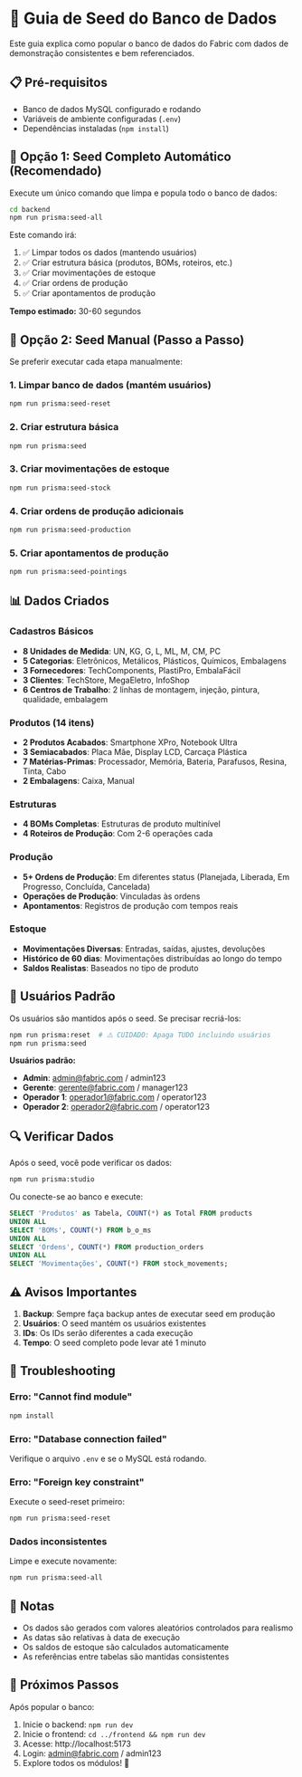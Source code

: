 # 🌱 Guia de Seed do Banco de Dados

Este guia explica como popular o banco de dados do Fabric com dados de demonstração consistentes e bem referenciados.

## 📋 Pré-requisitos

- Banco de dados MySQL configurado e rodando
- Variáveis de ambiente configuradas (`.env`)
- Dependências instaladas (`npm install`)

## 🚀 Opção 1: Seed Completo Automático (Recomendado)

Execute um único comando que limpa e popula todo o banco de dados:

```bash
cd backend
npm run prisma:seed-all
```

Este comando irá:
1. ✅ Limpar todos os dados (mantendo usuários)
2. ✅ Criar estrutura básica (produtos, BOMs, roteiros, etc.)
3. ✅ Criar movimentações de estoque
4. ✅ Criar ordens de produção
5. ✅ Criar apontamentos de produção

**Tempo estimado:** 30-60 segundos

## 🔧 Opção 2: Seed Manual (Passo a Passo)

Se preferir executar cada etapa manualmente:

### 1. Limpar banco de dados (mantém usuários)
```bash
npm run prisma:seed-reset
```

### 2. Criar estrutura básica
```bash
npm run prisma:seed
```

### 3. Criar movimentações de estoque
```bash
npm run prisma:seed-stock
```

### 4. Criar ordens de produção adicionais
```bash
npm run prisma:seed-production
```

### 5. Criar apontamentos de produção
```bash
npm run prisma:seed-pointings
```

## 📊 Dados Criados

### Cadastros Básicos
- **8 Unidades de Medida**: UN, KG, G, L, ML, M, CM, PC
- **5 Categorias**: Eletrônicos, Metálicos, Plásticos, Químicos, Embalagens
- **3 Fornecedores**: TechComponents, PlastiPro, EmbalaFácil
- **3 Clientes**: TechStore, MegaEletro, InfoShop
- **6 Centros de Trabalho**: 2 linhas de montagem, injeção, pintura, qualidade, embalagem

### Produtos (14 itens)
- **2 Produtos Acabados**: Smartphone XPro, Notebook Ultra
- **3 Semiacabados**: Placa Mãe, Display LCD, Carcaça Plástica
- **7 Matérias-Primas**: Processador, Memória, Bateria, Parafusos, Resina, Tinta, Cabo
- **2 Embalagens**: Caixa, Manual

### Estruturas
- **4 BOMs Completas**: Estruturas de produto multinível
- **4 Roteiros de Produção**: Com 2-6 operações cada

### Produção
- **5+ Ordens de Produção**: Em diferentes status (Planejada, Liberada, Em Progresso, Concluída, Cancelada)
- **Operações de Produção**: Vinculadas às ordens
- **Apontamentos**: Registros de produção com tempos reais

### Estoque
- **Movimentações Diversas**: Entradas, saídas, ajustes, devoluções
- **Histórico de 60 dias**: Movimentações distribuídas ao longo do tempo
- **Saldos Realistas**: Baseados no tipo de produto

## 👥 Usuários Padrão

Os usuários são mantidos após o seed. Se precisar recriá-los:

```bash
npm run prisma:reset  # ⚠️ CUIDADO: Apaga TUDO incluindo usuários
npm run prisma:seed
```

**Usuários padrão:**
- **Admin**: admin@fabric.com / admin123
- **Gerente**: gerente@fabric.com / manager123
- **Operador 1**: operador1@fabric.com / operator123
- **Operador 2**: operador2@fabric.com / operator123

## 🔍 Verificar Dados

Após o seed, você pode verificar os dados:

```bash
npm run prisma:studio
```

Ou conecte-se ao banco e execute:

```sql
SELECT 'Produtos' as Tabela, COUNT(*) as Total FROM products
UNION ALL
SELECT 'BOMs', COUNT(*) FROM b_o_ms
UNION ALL
SELECT 'Ordens', COUNT(*) FROM production_orders
UNION ALL
SELECT 'Movimentações', COUNT(*) FROM stock_movements;
```

## ⚠️ Avisos Importantes

1. **Backup**: Sempre faça backup antes de executar seed em produção
2. **Usuários**: O seed mantém os usuários existentes
3. **IDs**: Os IDs serão diferentes a cada execução
4. **Tempo**: O seed completo pode levar até 1 minuto

## 🐛 Troubleshooting

### Erro: "Cannot find module"
```bash
npm install
```

### Erro: "Database connection failed"
Verifique o arquivo `.env` e se o MySQL está rodando.

### Erro: "Foreign key constraint"
Execute o seed-reset primeiro:
```bash
npm run prisma:seed-reset
```

### Dados inconsistentes
Limpe e execute novamente:
```bash
npm run prisma:seed-all
```

## 📝 Notas

- Os dados são gerados com valores aleatórios controlados para realismo
- As datas são relativas à data de execução
- Os saldos de estoque são calculados automaticamente
- As referências entre tabelas são mantidas consistentes

## 🎯 Próximos Passos

Após popular o banco:

1. Inicie o backend: `npm run dev`
2. Inicie o frontend: `cd ../frontend && npm run dev`
3. Acesse: http://localhost:5173
4. Login: admin@fabric.com / admin123
5. Explore todos os módulos! 🚀
